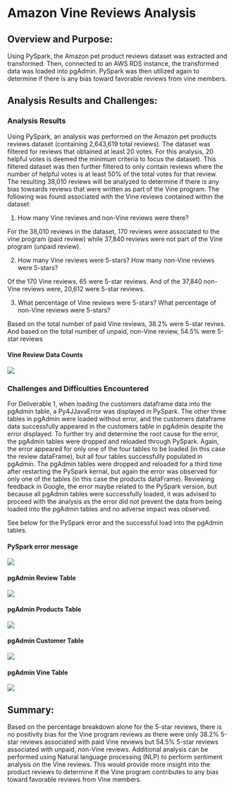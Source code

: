 # Amazon Vine Reviews Analysis

## Overview and Purpose:

Using PySpark, the Amazon pet product reviews dataset was extracted and transformed.  Then, connected to an AWS RDS instance, the transformed data was loaded into pgAdmin.  PySpark was then utilized again to determine if there is any bias toward favorable reviews from vine members.

## Analysis Results and Challenges:

### Analysis Results

Using PySpark, an analysis was performed on the Amazon pet products reviews dataset (containing 2,643,619 total reviews).  The dataset was filtered for reviews that obtained at least 20 votes.  For this analysis, 20 helpful votes is deemed the minimum criteria to focus the dataset).  This filtered dataset was then further filtered to only contain reviews where the number of helpful votes is at least 50% of the total votes for that review.  The resulting 38,010 reviews will be analyzed to determine if there is any bias towsards reviews that were written as part of the Vine program.   The following was found associated with the Vine reviews contained within the dataset:

1.  How many Vine reviews and non-Vine reviews were there?

For the 38,010 reviews in the dataset, 170 reviews were associated to the vine program (paid review) while 37,840 reviews were not part of the Vine program (unpaid review).


2.  How many Vine reviews were 5-stars? How many non-Vine reviews were 5-stars?

Of the 170 Vine reviews, 65 were 5-star reviews.  And of the 37,840 non-Vine reviews were, 20,612 were 5-star reviews. 


3.  What percentage of Vine reviews were 5-stars? What percentage of non-Vine reviews were 5-stars?

Based on the total number of paid Vine reviews, 38.2% were 5-star reviws.  And based on the total number of unpaid, non-Vine review, 54.5% were 5-star reviews 


#### Vine Review Data Counts
![](images/VineReviewCounts.png)



### Challenges and Difficulties Encountered

For Deliverable 1, when loading the customers dataframe data into the pgAdmin table, a Py4JJavaError was displayed in PySpark.  The other three tables in pgAdmin were loaded without error, and the customers dataframe data successfully appeared in the customers table in pgAdmin despite the error displayed.  To further try and determine the root cause for the error, the pgAdmin tables were dropped and reloaded through PySpark.  Again, the error appeared for only one of the four tables to be loaded (in this case the review dataFrame), but all four tables successfully populated in pgAdmin. The pgAdmin tables were dropped and reloaded for a third time after restarting the PySpark kernal, but again the error was observed for only one of the tables (in this case the products dataFrame). Reviewing feedback in Google, the error maybe related to the PySpark version, but because all pgAdmin tables were successfully loaded, it was advised to proceed with the analysis as the error did not prevent the data from being loaded into the pgAdmin tables and no adverse impact was observed.

See below for the PySpark error and the successful load into the pgAdmin tables.

#### PySpark error message
![](images/PySparkError.png)


#### pgAdmin Review Table
![](images/Review_id_table.png)


#### pgAdmin Products Table
![](images/Products_table.png)


#### pgAdmin Customer Table
![](images/Customer_table.png)


#### pgAdmin Vine Table
![](images/Vine_table.png)



## Summary:

Based on the percentage breakdown alone for the 5-star reviews, there is no positivity bias for the Vine program reviews as there were only 38.2% 5-star reviews associated with paid Vine reviews but 54.5% 5-star reviews associated with unpaid, non-Vine reviews.  Additional analysis can be performed using Natural language processing (NLP) to perform sentiment analysis on the Vine reviews.  This would provide more insight into the product reviews to determine if the Vine program contributes to any bias toward favorable reviews from Vine members. 
